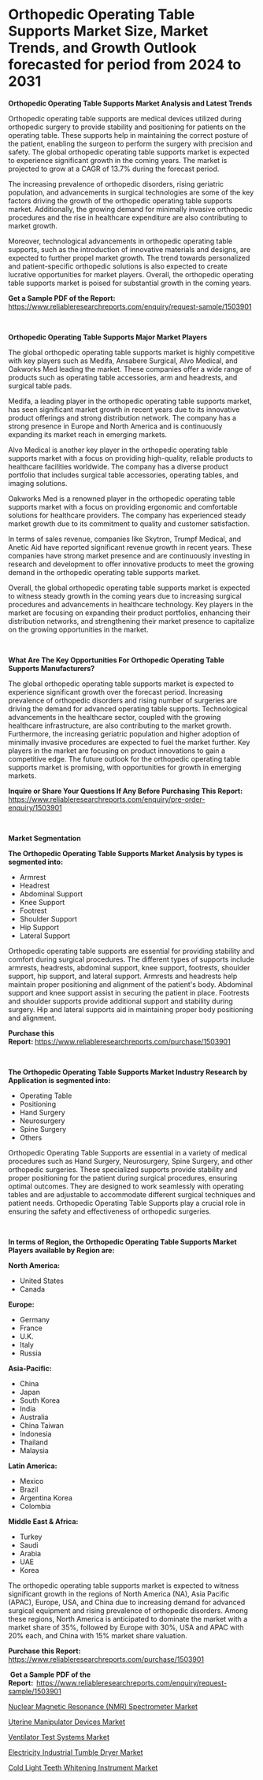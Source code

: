 <p><h1>Orthopedic Operating Table Supports Market Size, Market Trends, and Growth Outlook forecasted for period from 2024 to 2031</h1></p><p><strong>Orthopedic Operating Table Supports Market Analysis and Latest Trends</strong></p>
<p><p>Orthopedic operating table supports are medical devices utilized during orthopedic surgery to provide stability and positioning for patients on the operating table. These supports help in maintaining the correct posture of the patient, enabling the surgeon to perform the surgery with precision and safety. The global orthopedic operating table supports market is expected to experience significant growth in the coming years. The market is projected to grow at a CAGR of 13.7% during the forecast period.</p><p>The increasing prevalence of orthopedic disorders, rising geriatric population, and advancements in surgical technologies are some of the key factors driving the growth of the orthopedic operating table supports market. Additionally, the growing demand for minimally invasive orthopedic procedures and the rise in healthcare expenditure are also contributing to market growth.</p><p>Moreover, technological advancements in orthopedic operating table supports, such as the introduction of innovative materials and designs, are expected to further propel market growth. The trend towards personalized and patient-specific orthopedic solutions is also expected to create lucrative opportunities for market players. Overall, the orthopedic operating table supports market is poised for substantial growth in the coming years.</p></p>
<p><strong>Get a Sample PDF of the Report:&nbsp;</strong> <a href="https://www.reliableresearchreports.com/enquiry/request-sample/1503901">https://www.reliableresearchreports.com/enquiry/request-sample/1503901</a></p>
<p>&nbsp;</p>
<p><strong>Orthopedic Operating Table Supports Major Market Players</strong></p>
<p><p>The global orthopedic operating table supports market is highly competitive with key players such as Medifa, Ansabere Surgical, Alvo Medical, and Oakworks Med leading the market. These companies offer a wide range of products such as operating table accessories, arm and headrests, and surgical table pads.</p><p>Medifa, a leading player in the orthopedic operating table supports market, has seen significant market growth in recent years due to its innovative product offerings and strong distribution network. The company has a strong presence in Europe and North America and is continuously expanding its market reach in emerging markets.</p><p>Alvo Medical is another key player in the orthopedic operating table supports market with a focus on providing high-quality, reliable products to healthcare facilities worldwide. The company has a diverse product portfolio that includes surgical table accessories, operating tables, and imaging solutions.</p><p>Oakworks Med is a renowned player in the orthopedic operating table supports market with a focus on providing ergonomic and comfortable solutions for healthcare providers. The company has experienced steady market growth due to its commitment to quality and customer satisfaction.</p><p>In terms of sales revenue, companies like Skytron, Trumpf Medical, and Anetic Aid have reported significant revenue growth in recent years. These companies have strong market presence and are continuously investing in research and development to offer innovative products to meet the growing demand in the orthopedic operating table supports market.</p><p>Overall, the global orthopedic operating table supports market is expected to witness steady growth in the coming years due to increasing surgical procedures and advancements in healthcare technology. Key players in the market are focusing on expanding their product portfolios, enhancing their distribution networks, and strengthening their market presence to capitalize on the growing opportunities in the market.</p></p>
<p>&nbsp;</p>
<p><strong>What Are The Key Opportunities For Orthopedic Operating Table Supports Manufacturers?</strong></p>
<p><p>The global orthopedic operating table supports market is expected to experience significant growth over the forecast period. Increasing prevalence of orthopedic disorders and rising number of surgeries are driving the demand for advanced operating table supports. Technological advancements in the healthcare sector, coupled with the growing healthcare infrastructure, are also contributing to the market growth. Furthermore, the increasing geriatric population and higher adoption of minimally invasive procedures are expected to fuel the market further. Key players in the market are focusing on product innovations to gain a competitive edge. The future outlook for the orthopedic operating table supports market is promising, with opportunities for growth in emerging markets.</p></p>
<p><strong>Inquire or Share Your Questions If Any Before Purchasing This Report:</strong> <a href="https://www.reliableresearchreports.com/enquiry/pre-order-enquiry/1503901">https://www.reliableresearchreports.com/enquiry/pre-order-enquiry/1503901</a></p>
<p>&nbsp;</p>
<p><strong>Market Segmentation</strong></p>
<p><strong>The Orthopedic Operating Table Supports Market Analysis by types is segmented into:</strong></p>
<p><ul><li>Armrest</li><li>Headrest</li><li>Abdominal Support</li><li>Knee Support</li><li>Footrest</li><li>Shoulder Support</li><li>Hip Support</li><li>Lateral Support</li></ul></p>
<p><p>Orthopedic operating table supports are essential for providing stability and comfort during surgical procedures. The different types of supports include armrests, headrests, abdominal support, knee support, footrests, shoulder support, hip support, and lateral support. Armrests and headrests help maintain proper positioning and alignment of the patient's body. Abdominal support and knee support assist in securing the patient in place. Footrests and shoulder supports provide additional support and stability during surgery. Hip and lateral supports aid in maintaining proper body positioning and alignment.</p></p>
<p><strong>Purchase this Report:&nbsp;</strong><a href="https://www.reliableresearchreports.com/purchase/1503901">https://www.reliableresearchreports.com/purchase/1503901</a></p>
<p>&nbsp;</p>
<p><strong>The Orthopedic Operating Table Supports Market Industry Research by Application is segmented into:</strong></p>
<p><ul><li>Operating Table</li><li>Positioning</li><li>Hand Surgery</li><li>Neurosurgery</li><li>Spine Surgery</li><li>Others</li></ul></p>
<p><p>Orthopedic Operating Table Supports are essential in a variety of medical procedures such as Hand Surgery, Neurosurgery, Spine Surgery, and other orthopedic surgeries. These specialized supports provide stability and proper positioning for the patient during surgical procedures, ensuring optimal outcomes. They are designed to work seamlessly with operating tables and are adjustable to accommodate different surgical techniques and patient needs. Orthopedic Operating Table Supports play a crucial role in ensuring the safety and effectiveness of orthopedic surgeries.</p></p>
<p>&nbsp;</p>
<p><strong>In terms of Region, the Orthopedic Operating Table Supports Market Players available by Region are:</strong></p>
<p>
    <p> <strong> North America: </strong>
        <ul>
            <li>United States</li>
            <li>Canada</li>
        </ul>
        </p> 
    <p> <strong> Europe: </strong>
        <ul>
            <li>Germany</li>
            <li>France</li>
            <li>U.K.</li>
            <li>Italy</li>
            <li>Russia</li>
        </ul>
        </p> 
    <p> <strong> Asia-Pacific: </strong>
        <ul>
            <li>China</li>
            <li>Japan</li>
            <li>South Korea</li>
            <li>India</li>
            <li>Australia</li>
            <li>China Taiwan</li>
            <li>Indonesia</li>
            <li>Thailand</li>
            <li>Malaysia</li>
        </ul>
        </p> 
    <p> <strong> Latin America: </strong>
        <ul>
            <li>Mexico</li>
            <li>Brazil</li>
            <li>Argentina Korea</li>
            <li>Colombia</li>
        </ul>
        </p> 
    <p> <strong> Middle East & Africa: </strong>
        <ul>
            <li>Turkey</li>
            <li>Saudi</li>
            <li>Arabia</li>
            <li>UAE</li>
            <li>Korea</li>
        </ul>
    </p>
    </p>
<p><p>The orthopedic operating table supports market is expected to witness significant growth in the regions of North America (NA), Asia Pacific (APAC), Europe, USA, and China due to increasing demand for advanced surgical equipment and rising prevalence of orthopedic disorders. Among these regions, North America is anticipated to dominate the market with a market share of 35%, followed by Europe with 30%, USA and APAC with 20% each, and China with 15% market share valuation.</p></p>
<p><strong>Purchase this Report: </strong><a href="https://www.reliableresearchreports.com/purchase/1503901">https://www.reliableresearchreports.com/purchase/1503901</a></p>
<p>&nbsp;<strong>Get a Sample PDF of the Report:&nbsp;&nbsp;</strong><a href="https://www.reliableresearchreports.com/enquiry/request-sample/1503901">https://www.reliableresearchreports.com/enquiry/request-sample/1503901</a></p>
<p><strong></strong></p>
<p><p><a href="https://medium.com/@bellabbott/nuclear-magnetic-resonance-nmr-spectrometer-nbsp-market-focuses-on-market-share-size-and-471a2087eed5">Nuclear Magnetic Resonance (NMR) Spectrometer Market</a></p><p><a href="https://medium.com/@bellabbott/uterine-manipulator-devices-market-analysis-its-cagr-market-segmentation-and-global-industry-5994f989a2b7">Uterine Manipulator Devices Market</a></p><p><a href="https://medium.com/@bellabbott/ventilator-test-systems-market-trends-forecast-and-competitive-analysis-to-2031-ba30822d725c">Ventilator Test Systems Market</a></p><p><a href="https://github.com/vimar16th/Market-Research-Report-List-3/blob/main/electricity-industrial-tumble-dryer-market.md">Electricity Industrial Tumble Dryer Market</a></p><p><a href="https://medium.com/@bellabbott/decoding-cold-light-teeth-whitening-instrument-market-metrics-market-share-trends-and-growth-f137d396ced3">Cold Light Teeth Whitening Instrument Market</a></p></p>